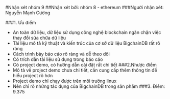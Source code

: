 #Nhận xét nhóm 9
##Nhận xét bởi: nhóm 8 - ethereum
###Người nhận xét: Nguyễn Mạnh Cường

###1. Ưu điểm
-  An toàn dữ liệu, dữ liệu sử dụng công nghệ blockchain ngăn chặn việc thay đổi sửa chữa dữ liệu
- Tài liệu mô tả kỹ thuật và kiến trúc của cơ sở dữ liệu BigchainDB rất rõ ràng 
- Cách trình bày báo cáo rõ ràng và dễ theo dõi
- Có trích dẫn tài liệu sử dụng trong báo cáo
- Có project demo, có hướng dẫn cài đặt rất chi tiết 
###2.Nhược điểm
- Mô tả về project demo chưa chi tiết, cần cung cấp thêm thông tin để hiểu project rõ hơn
- Project demo chỉ chạy được trên môi trường linux
- Nên chỉ rõ những tác dụng của BigchainDB trong sản phẩm
###3. Điểm: 9.375